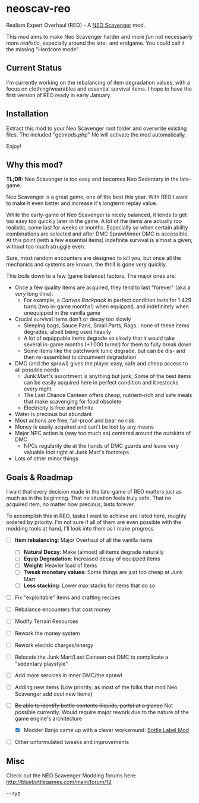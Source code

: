 # neoscav-reo #

Realism Expert Overhaul (REO) - A [NEO
Scavenger](http://bluebottlegames.com/main/node/2) mod.

This mod aims to make Neo Scavenger harder and more *fun* not necessarily more *realistic*, especially around the late- and endgame.
You could call it the missing "Hardcore mode".

## Current Status ##

I'm currently working on the rebalancing of item degradation values, with a focus on clothing/wearables and essential survival items.
I hope to have the first version of REO ready in early January.

## Installation ##

Extract this mod to your Neo Scavenger root folder and overwrite existing files.
The included "getmods.php" file will activate the mod automatically.

Enjoy!

## Why this mod? ##

**TL;DR:** Neo Scavenger is too easy and becomes Neo Sedentary in the late-game.

Neo Scavenger is a great game, one of the best this year. With REO I want to make it even better and increase it's longterm replay value.

While the early-game of Neo Scavenger is nicely balanced, it tends to get too easy too quickly later in the game.
A lot of the items are actually *too* realistic, some last for weeks or months.
Especially so when certain ability combinations are selected and after DMC Sprawl/inner DMC is accessible.
At this point (with a few essential items) indefinite survival is almost a given; without too much struggle even.

Sure, most random encounters are designed to kill you, but once all the mechanics and systems are known, the thrill is gone very quickly.

This boils down to a few (game balance) factors. The major ones are:
* Once a few quality items are acquired, they tend to last "forever" (aka a *very* long time).
  * For example, a *Canvas Backpack* in perfect condition lasts for 1.429 turns (two in-game months!) when equipped, and indefinitely when unequipped in the vanilla game
* Crucial survival items don't or decay too slowly
  * Sleeping bags, Sauce Pans, Small Parts, Rags.. none of these items degrades, albeit being used heavily
  * A lot of equippable items degrade so slowly that it would take several in-game months (+1.000 turns!) for them to fully break down
  * Some items like the patchwork tunic degrade, but can be dis- and then re-assembled to circumvent degradation
* DMC (and the sprawl) gives the player easy, safe and cheap access to all possible needs
  * Junk Mart's assortment is anything but junk; Some of the best items can be easily acquired here in perfect condition and it restocks every night
  * The Last Chance Canteen offers cheap, nutrient-rich and safe meals that make scavenging for food obsolete
  * Electricity is free and infinite
* Water is precious but abundant
* Most actions are free, fail-proof and bear no risk
* Money is easily acquired and can't be lost by any means
* Major NPC action is (way too much so) centered around the outskirts of DMC
  * NPCs regularily die at the hands of DMC guards and leave very valuable loot right at Junk Mart's footsteps
* Lots of other minor things

## Goals & Roadmap ##

I want that every decision made in the late-game of REO matters just as much as in the beginning. That no situation feels truly safe. That no acquired item, no matter how precious, lasts forever.

To accomplish this in REO, tasks I want to achieve are listed here, roughly ordered by priority. I'm not sure if all of them are even possible with the modding tools at hand, I'll look into them as I make progress.

- [ ] **Item rebalancing**: Major Overhaul of all the vanilla items
  - [ ] **Natural Decay**: Make (almost) all items degrade naturally
  - [ ] **Equip Degradation**: Increased decay of equipped items
  - [ ] **Weight**: Heavier load of items
  - [ ] **Tweak monetary values**: Some things are just too cheap at Junk Mart
  - [ ] **Less stacking**: Lower max stacks for items that do so
- [ ] Fix "exploitable" items and crafting recipes
- [ ] Rebalance encounters that cost money
- [ ] Modify Terrain Resources
- [ ] Rework the money system
- [ ] Rework electric charges/energy
- [ ] Relocate the Junk Mart/Last Canteen out DMC to complicate a "sedentary playstyle"
- [ ] Add more services in inner DMC/the sprawl
- [ ] Adding new items (Low priority, as most of the folks that mod Neo Scavenger add cool new items)
- [ ] ~~Be able to identify bottle contents (liquids, parts) at a glance~~ Not possible currently. Would require major rework due to the nature of the game engine's architecture
  - [x] Modder Banjo came up with a clever workaround: [Bottle Label Mod](http://bluebottlegames.com/main/node/4038)
- [ ] Other unformulated tweaks and improvements


## Misc ##

Check out the NEO Scavenger Modding forums here: http://bluebottlegames.com/main/forum/12

-- ryz
